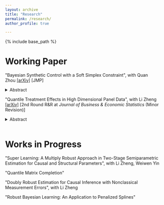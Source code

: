 ```yaml
---
layout: archive
title: "Research"
permalink: /research/
author_profile: true

---
```


{% include base_path %}

Working Paper
======
"Bayesian Synthetic Control with a Soft Simplex Constraint", with Quan Zhou  [\[arXiv\]](https://arxiv.org/abs/2503.06454) \[JMP\]


<details>
<summary>Abstract</summary>

Whether the synthetic control method should be implemented with the simplex constraint and how to implement it in a high-dimensional setting have been widely discussed. To address both issues simultaneously, we propose a novel Bayesian synthetic control method that integrates a soft simplex constraint with spike-and-slab variable selection. Our model is featured by a hierarchical prior capturing how well the data aligns with the simplex assumption, which enables our method to efficiently adapt to the structure and information contained in the data by utilizing the constraint in a more flexible and data-driven manner. A unique computational challenge posed by our model is that conventional Markov chain Monte Carlo sampling algorithms for Bayesian variable selection are no longer applicable, since the soft simplex constraint results in an intractable marginal likelihood. To tackle this challenge, we propose to update the regression coefficients of two predictors simultaneously from their full conditional posterior distribution, which has an explicit but highly complicated characterization. This novel Gibbs updating scheme leads to an efficient Metropolis-within-Gibbs sampler that enables effective posterior sampling from our model and accurate estimation of the average treatment effect. Simulation studies demonstrate that our method performs well across a wide range of settings, in terms of both variable selection and treatment effect estimation, even when the true data-generating process does not adhere to the simplex constraint. Finally, application of our method to two empirical examples in the economic literature yields interesting insights into the impact of economic policies.

</details>

"Quantile Treatment Effects in High Dimensional Panel Data", with Li Zheng [\[arXiv\]](https://arxiv.org/abs/2504.00785) \[2nd Round R&R at *Journal of Business & Economic Statistics* (Minor Revision)\] 

<details>
<summary>Abstract</summary>

We introduce novel estimators for quantile causal effects with high dimensional panel data (large N and T), where only one or a few units are affected by the intervention or policy. Our method extends the generalized synthetic control method (Xu, 2017) from average treatment effects on the treated to quantile treatment effects on the treated, allowing the underlying factor structure to change across the quantile of the interested outcome distribution. Our method involves estimating the quantile-dependent factors using the control group, followed by a quantile regression to estimate the quantile treatment effect using the treated units. We establish the asymptotic properties of our estimators and propose a bootstrap procedure for statistical inference, supported by simulation studies. An empirical application of the 2008 China Stimulus Program is provided.



</details>

<br>


Works in Progress
======
"Super Learning: A Multiply Robust Approach in Two-Stage Semiparametric Estimation for Causal and Structural Parameters", with Li Zheng, Weiwen Yin

"Quantile Matrix Completion"

"Doubly Robust Estimation for Causal Inference with Nonclassical Measurement Errors", with Li Zheng

"Robust Bayesian Learning: An Application to Penalized Splines"

